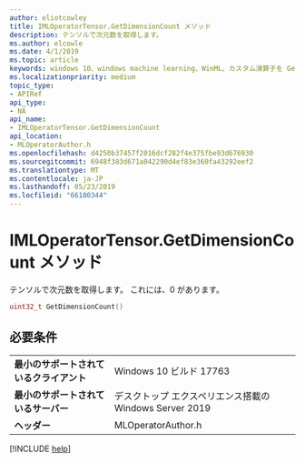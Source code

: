 ```yaml
---
author: eliotcowley
title: IMLOperatorTensor.GetDimensionCount メソッド
description: テンソルで次元数を取得します。
ms.author: elcowle
ms.date: 4/1/2019
ms.topic: article
keywords: windows 10、windows machine learning、WinML、カスタム演算子を GetDimensionCount
ms.localizationpriority: medium
topic_type:
- APIRef
api_type:
- NA
api_name:
- IMLOperatorTensor.GetDimensionCount
api_location:
- MLOperatorAuthor.h
ms.openlocfilehash: d4250b37457f2016dcf282f4e375fbe93d676930
ms.sourcegitcommit: 6948f383d671a042290d4ef83e360fa43292eef2
ms.translationtype: MT
ms.contentlocale: ja-JP
ms.lasthandoff: 05/23/2019
ms.locfileid: "66180344"
---
```

# <a name="imloperatortensorgetdimensioncount-method"></a>IMLOperatorTensor.GetDimensionCount メソッド

テンソルで次元数を取得します。  これには、0 があります。

```cpp
uint32_t GetDimensionCount()
```

## <a name="requirements"></a>必要条件

| | |
|-|-|
| **最小のサポートされているクライアント** | Windows 10 ビルド 17763 |
| **最小のサポートされているサーバー** | デスクトップ エクスペリエンス搭載の Windows Server 2019 |
| **ヘッダー** | MLOperatorAuthor.h |

[!INCLUDE [help](../../includes/get-help.md)]
